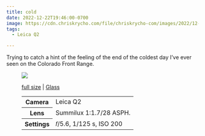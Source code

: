 ```yaml
---
title: cold
date: 2022-12-22T19:46:00-0700
image: https://cdn.chriskrycho.com/file/chriskrycho-com/images/2022/12-22%20cold%20(thumb).jpg
tags:
  - Leica Q2

---
```


Trying to catch a hint of the feeling of the end of the coldest day I’ve ever seen on the Colorado Front Range.

<figure>

<img src="https://cdn.chriskrycho.com/file/chriskrycho-com/images/2022/12-22%20cold%20(thumb).jpg">

<figcaption>
<p><a href="https://cdn.chriskrycho.com/file/chriskrycho-com/images/2022/12-22%20cold.jpg">full size</a> | <a href="https://glass.photo/chriskrycho/2mmw5kMMBkYboFtRJoLWGN">Glass</a></p>
</figcaption>

<table>
<tr><th scope="row">Camera</th><td>Leica Q2</td></tr>
<tr><th scope="row">Lens</th><td>Summilux 1:1.7/28 <span class="smcp">ASPH</span>.</td></tr>
<tr><th scope="row">Settings</th><td>𝑓/5.6, 1/125 s, <span class="smcp">ISO</span> 200</td></tr>
</table>

</figure>